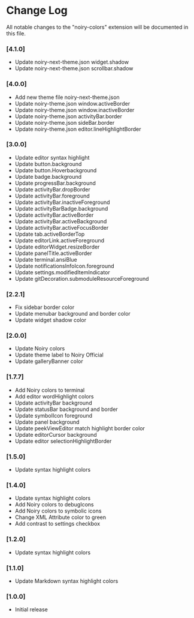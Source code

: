# Change Log

All notable changes to the "noiry-colors" extension will be documented in this file.

### [4.1.0]
- Update noiry-next-theme.json widget.shadow
- Update noiry-next-theme.json scrollbar.shadow

### [4.0.0]
- Add new theme file noiry-next-theme.json
- Update noiry-theme.json window.activeBorder
- Update noiry-theme.json window.inactiveBorder
- Update noiry-theme.json activityBar.border
- Update noiry-theme.json sideBar.border
- Update noiry-theme.json editor.lineHighlightBorder

### [3.0.0]
- Update editor syntax highlight
- Update button.background
- Update button.Hoverbackground
- Update badge.background
- Update progressBar.background
- Update activityBar.dropBorder
- Update activityBar.foreground
- Update activityBar.inactiveForeground
- Update activityBarBadge.background
- Update activityBar.activeBorder
- Update activityBar.activeBackground
- Update activityBar.activeFocusBorder
- Update tab.activeBorderTop
- Update editorLink.activeForeground
- Update editorWidget.resizeBorder
- Update panelTitle.activeBorder
- Update terminal.ansiBlue
- Update notificationsInfoIcon.foreground
- Update settings.modifiedItemIndicator
- Update gitDecoration.submoduleResourceForeground


### [2.2.1]

- Fix sidebar border color
- Update menubar background and border color
- Update widget shadow color

### [2.0.0]

- Update Noiry colors
- Update theme label to Noiry Official
- Update galleryBanner color

### [1.7.7]

- Add Noiry colors to terminal
- Add editor wordHighlight colors
- Update activityBar background
- Update statusBar background and border
- Update symbolIcon foreground
- Update panel background
- Update peekViewEditor match highlight border color
- Update editorCursor background
- Update editor selectionHighlightBorder

### [1.5.0]

- Update syntax highlight colors

### [1.4.0]

- Update syntax highlight colors
- Add Noiry colors to debugIcons
- Add Noiry colors to symbolic icons
- Change XML Attribute color to green
- Add contrast to settings checkbox

### [1.2.0]

- Update syntax highlight colors

### [1.1.0]

- Update Markdown syntax highlight colors

### [1.0.0]

- Initial release
